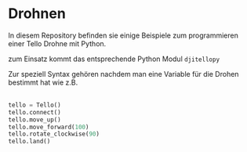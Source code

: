 # Drohnen

In diesem Repository befinden sie einige Beispiele zum programmieren einer Tello Drohne mit Python.

zum Einsatz kommt das entsprechende Python Modul `djitellopy`

Zur speziell Syntax gehören nachdem man eine Variable für die Drohen bestimmt hat wie z.B. <br>
<br>

```python
tello = Tello() 
tello.connect()
tello.move_up()
tello.move_forward(100)
tello.rotate_clockwise(90)
tello.land()
```


